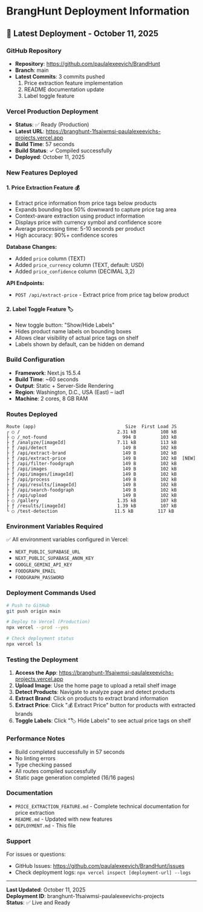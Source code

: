# BrangHunt Deployment Information

## 🚀 Latest Deployment - October 11, 2025

### GitHub Repository
- **Repository**: https://github.com/paulalexeevich/BrandHunt
- **Branch**: main
- **Latest Commits**: 3 commits pushed
  1. Price extraction feature implementation
  2. README documentation update
  3. Label toggle feature

### Vercel Production Deployment
- **Status**: ✅ Ready (Production)
- **Latest URL**: https://branghunt-1fsaiwmsi-paulalexeevichs-projects.vercel.app
- **Build Time**: 57 seconds
- **Build Status**: ✓ Compiled successfully
- **Deployed**: October 11, 2025

### New Features Deployed

#### 1. Price Extraction Feature 💰
- Extract price information from price tags below products
- Expands bounding box 50% downward to capture price tag area
- Context-aware extraction using product information
- Displays price with currency symbol and confidence score
- Average processing time: 5-10 seconds per product
- High accuracy: 90%+ confidence scores

**Database Changes:**
- Added `price` column (TEXT)
- Added `price_currency` column (TEXT, default: USD)
- Added `price_confidence` column (DECIMAL 3,2)

**API Endpoints:**
- `POST /api/extract-price` - Extract price from price tag below product

#### 2. Label Toggle Feature 🏷️
- New toggle button: "Show/Hide Labels"
- Hides product name labels on bounding boxes
- Allows clear visibility of actual price tags on shelf
- Labels shown by default, can be hidden on demand

### Build Configuration
- **Framework**: Next.js 15.5.4
- **Build Time**: ~60 seconds
- **Output**: Static + Server-Side Rendering
- **Region**: Washington, D.C., USA (East) – iad1
- **Machine**: 2 cores, 8 GB RAM

### Routes Deployed
```
Route (app)                                 Size  First Load JS
┌ ○ /                                    2.31 kB         108 kB
├ ○ /_not-found                            994 B         103 kB
├ ƒ /analyze/[imageId]                   7.11 kB         113 kB
├ ƒ /api/detect                            149 B         102 kB
├ ƒ /api/extract-brand                     149 B         102 kB
├ ƒ /api/extract-price                     149 B         102 kB  [NEW]
├ ƒ /api/filter-foodgraph                  149 B         102 kB
├ ƒ /api/images                            149 B         102 kB
├ ƒ /api/images/[imageId]                  149 B         102 kB
├ ƒ /api/process                           149 B         102 kB
├ ƒ /api/results/[imageId]                 149 B         102 kB
├ ƒ /api/search-foodgraph                  149 B         102 kB
├ ƒ /api/upload                            149 B         102 kB
├ ○ /gallery                             1.35 kB         107 kB
├ ƒ /results/[imageId]                   1.39 kB         107 kB
└ ○ /test-detection                     11.5 kB         117 kB
```

### Environment Variables Required
✅ All environment variables configured in Vercel:
- `NEXT_PUBLIC_SUPABASE_URL`
- `NEXT_PUBLIC_SUPABASE_ANON_KEY`
- `GOOGLE_GEMINI_API_KEY`
- `FOODGRAPH_EMAIL`
- `FOODGRAPH_PASSWORD`

### Deployment Commands Used

```bash
# Push to GitHub
git push origin main

# Deploy to Vercel (Production)
npx vercel --prod --yes

# Check deployment status
npx vercel ls
```

### Testing the Deployment

1. **Access the App**: https://branghunt-1fsaiwmsi-paulalexeevichs-projects.vercel.app
2. **Upload Image**: Use the home page to upload a retail shelf image
3. **Detect Products**: Navigate to analyze page and detect products
4. **Extract Brand**: Click on products to extract brand information
5. **Extract Price**: Click "💰 Extract Price" button for products with extracted brands
6. **Toggle Labels**: Click "🏷️ Hide Labels" to see actual price tags on shelf

### Performance Notes

- Build completed successfully in 57 seconds
- No linting errors
- Type checking passed
- All routes compiled successfully
- Static page generation completed (16/16 pages)

### Documentation

- `PRICE_EXTRACTION_FEATURE.md` - Complete technical documentation for price extraction
- `README.md` - Updated with new features
- `DEPLOYMENT.md` - This file

### Support

For issues or questions:
- GitHub Issues: https://github.com/paulalexeevich/BrandHunt/issues
- Check deployment logs: `npx vercel inspect [deployment-url] --logs`

---

**Last Updated**: October 11, 2025  
**Deployment ID**: branghunt-1fsaiwmsi-paulalexeevichs-projects  
**Status**: ✅ Live and Ready

